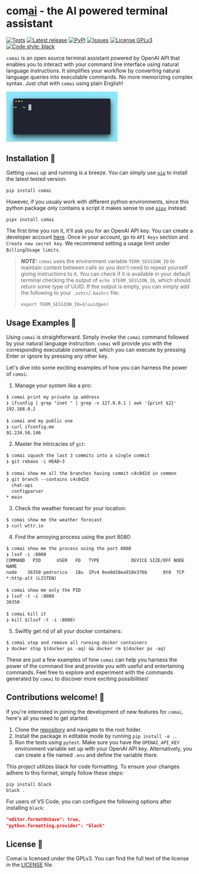 # com[ai](https://github.com/ricopinazo/comai) - the AI powered terminal assistant

[![Tests](https://github.com/ricopinazo/comai/actions/workflows/tests.yml/badge.svg)](https://github.com/ricopinazo/comai/actions/workflows/tests.yml)
[![Latest release](https://img.shields.io/github/v/release/ricopinazo/comai?color=brightgreen&include_prereleases)](https://github.com/ricopinazo/comai/releases)
[![PyPI](https://img.shields.io/pypi/v/comai)](https://pypi.org/project/comai/)
[![Issues](https://img.shields.io/github/issues/ricopinazo/comai?color=brightgreen)](https://github.com/ricopinazo/comai/issues)
[![License GPLv3](https://img.shields.io/badge/license-GPLv3-blue.svg)](./LICENSE)
[![Code style: black](https://img.shields.io/badge/code%20style-black-000000.svg)](https://github.com/psf/black)

`comai` is an open source terminal assistant powered by OpenAI API that enables you to interact with your command line interface using natural language instructions. It simplifies your workflow by converting natural language queries into executable commands. No more memorizing complex syntax. Just chat with `comai` using plain English!

<img src="https://raw.githubusercontent.com/ricopinazo/comai/main/demo.gif" alt="demo" width="300"/>

## Installation 🚀

Getting `comai` up and running is a breeze. You can simply use [`pip`](https://pip.pypa.io/en/stable/) to install the latest tested version:

```shell
pip install comai
```

However, if you usualy work with different python environments, since this python package only contains a script it makes sense to use [`pipx`](https://pypa.github.io/pipx/) instead:

```shell
pipx install comai
```

The first time you run it, it'll ask you for an OpenAI API key. You can create a developer account [here](https://platform.openai.com/overview). Once in your account, go to `API Keys` section and `Create new secret key`. We recommend setting a usage limit under `Billing`/`Usage limits`.

> **_NOTE:_** `comai` uses the environment variable `TERM_SESSION_ID` to maintain context between calls so you don't need to repeat yourself giving instructions to it. You can check if it is available in your default terminal checking the output of `echo $TERM_SESSION_ID`, which should return some type of UUID. If the output is empty, you can simply add the following to your `.zshrc`/`.bashrc` file:
> ```shell
> export TERM_SESSION_ID=$(uuidgen)
> ```

## Usage Examples 🎉

Using `comai` is straightforward. Simply invoke the `comai` command followed by your natural language instruction. `comai` will provide you with the corresponding executable command, which you can execute by pressing Enter or ignore by pressing any other key.

Let's dive into some exciting examples of how you can harness the power of `comai`:

1. Manage your system like a pro:
```shell
$ comai print my private ip address
❯ ifconfig | grep "inet " | grep -v 127.0.0.1 | awk '{print $2}'
192.168.0.2

$ comai and my public one
❯ curl ifconfig.me
92.234.58.146
```

2. Master the intricacies of `git`:
```shell
$ comai squash the last 3 commits into a single commit
❯ git rebase -i HEAD~3

$ comai show me all the branches having commit c4c0d2d in common
❯ git branch --contains c4c0d2d
  chat-api
  configparser
* main
```

3. Check the weather forecast for your location:
```shell
$ comai show me the weather forecast
❯ curl wttr.in
```

4. Find the annoying process using the port 8080:
```shell
$ comai show me the process using the port 8080
❯ lsof -i :8080
COMMAND   PID      USER   FD   TYPE            DEVICE SIZE/OFF NODE NAME
node    36350 pedrorico   18u  IPv4 0xe0d28ea918e376b      0t0  TCP *:http-alt (LISTEN)

$ comai show me only the PID
❯ lsof -t -i :8080
36350

$ comai kill it
❯ kill $(lsof -t -i :8080)
```

5. Swiftly get rid of all your docker containers:
```shell
$ comai stop and remove all running docker containers
❯ docker stop $(docker ps -aq) && docker rm $(docker ps -aq)
```

These are just a few examples of how `comai` can help you harness the power of the command line and provide you with useful and entertaining commands. Feel free to explore and experiment with the commands generated by `comai` to discover more exciting possibilities!

## Contributions welcome! 🤝

If you're interested in joining the development of new features for `comai`, here's all you need to get started:

1. Clone the [repository](github.com/ricopinazo/comai) and navigate to the root folder.
2. Install the package in editable mode by running `pip install -e .`.
3. Run the tests using `pytest`. Make sure you have the `OPENAI_API_KEY` environment variable set up with your OpenAI API key. Alternatively, you can create a file named `.env` and define the variable there.


This project utilizes black for code formatting. To ensure your changes adhere to this format, simply follow these steps:

```shell
pip install black
black .
```

For users of VS Code, you can configure the following options after installing `black`:

```json
"editor.formatOnSave": true,
"python.formatting.provider": "black"
```

## License 📜

Comai is licensed under the GPLv3. You can find the full text of the license in the [LICENSE](./LICENSE) file.
